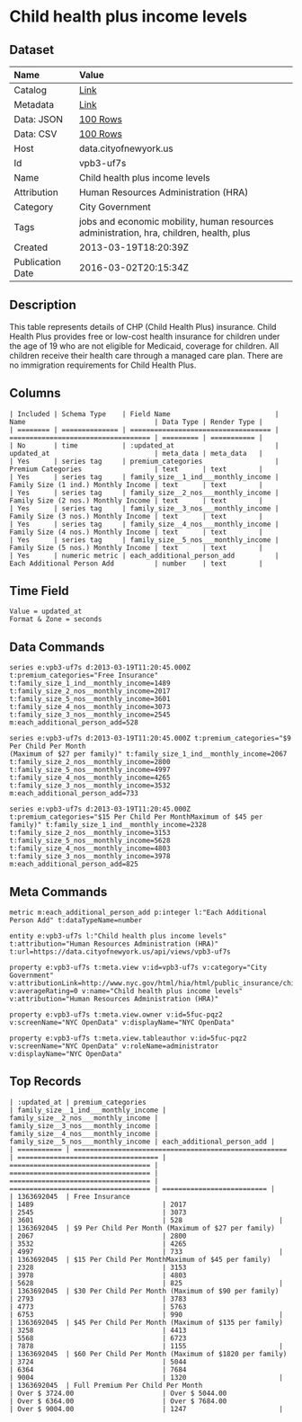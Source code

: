 # Child health plus income levels

## Dataset

| Name | Value |
| :--- | :---- |
| Catalog | [Link](https://catalog.data.gov/dataset/child-health-plus-income-levels-2e8d3) |
| Metadata | [Link](https://data.cityofnewyork.us/api/views/vpb3-uf7s) |
| Data: JSON | [100 Rows](https://data.cityofnewyork.us/api/views/vpb3-uf7s/rows.json?max_rows=100) |
| Data: CSV | [100 Rows](https://data.cityofnewyork.us/api/views/vpb3-uf7s/rows.csv?max_rows=100) |
| Host | data.cityofnewyork.us |
| Id | vpb3-uf7s |
| Name | Child health plus income levels |
| Attribution | Human Resources Administration (HRA) |
| Category | City Government |
| Tags | jobs and economic mobility, human resources administration, hra, children, health, plus |
| Created | 2013-03-19T18:20:39Z |
| Publication Date | 2016-03-02T20:15:34Z |

## Description

This table represents details of CHP (Child Health Plus) insurance. Child Health Plus provides free or low-cost health insurance for children under the age of 19 who are not eligible for Medicaid, coverage for children. All children receive their health care through a managed care plan. There are no immigration requirements for Child Health Plus.

## Columns

```ls
| Included | Schema Type    | Field Name                          | Name                                | Data Type | Render Type |
| ======== | ============== | =================================== | =================================== | ========= | =========== |
| No       | time           | :updated_at                         | updated_at                          | meta_data | meta_data   |
| Yes      | series tag     | premium_categories                  | Premium Categories                  | text      | text        |
| Yes      | series tag     | family_size__1_ind___monthly_income | Family Size (1 ind.) Monthly Income | text      | text        |
| Yes      | series tag     | family_size__2_nos___monthly_income | Family Size (2 nos.) Monthly Income | text      | text        |
| Yes      | series tag     | family_size__3_nos___monthly_income | Family Size (3 nos.) Monthly Income | text      | text        |
| Yes      | series tag     | family_size__4_nos___monthly_income | Family Size (4 nos.) Monthly Income | text      | text        |
| Yes      | series tag     | family_size__5_nos___monthly_income | Family Size (5 nos.) Monthly Income | text      | text        |
| Yes      | numeric metric | each_additional_person_add          | Each Additional Person Add          | number    | text        |
```

## Time Field

```ls
Value = updated_at
Format & Zone = seconds
```

## Data Commands

```ls
series e:vpb3-uf7s d:2013-03-19T11:20:45.000Z t:premium_categories="Free Insurance" t:family_size_1_ind__monthly_income=1489 t:family_size_2_nos__monthly_income=2017 t:family_size_5_nos__monthly_income=3601 t:family_size_4_nos__monthly_income=3073 t:family_size_3_nos__monthly_income=2545 m:each_additional_person_add=528

series e:vpb3-uf7s d:2013-03-19T11:20:45.000Z t:premium_categories="$9 Per Child Per Month
(Maximum of $27 per family)" t:family_size_1_ind__monthly_income=2067 t:family_size_2_nos__monthly_income=2800 t:family_size_5_nos__monthly_income=4997 t:family_size_4_nos__monthly_income=4265 t:family_size_3_nos__monthly_income=3532 m:each_additional_person_add=733

series e:vpb3-uf7s d:2013-03-19T11:20:45.000Z t:premium_categories="$15 Per Child Per MonthMaximum of $45 per family)" t:family_size_1_ind__monthly_income=2328 t:family_size_2_nos__monthly_income=3153 t:family_size_5_nos__monthly_income=5628 t:family_size_4_nos__monthly_income=4803 t:family_size_3_nos__monthly_income=3978 m:each_additional_person_add=825
```

## Meta Commands

```ls
metric m:each_additional_person_add p:integer l:"Each Additional Person Add" t:dataTypeName=number

entity e:vpb3-uf7s l:"Child health plus income levels" t:attribution="Human Resources Administration (HRA)" t:url=https://data.cityofnewyork.us/api/views/vpb3-uf7s

property e:vpb3-uf7s t:meta.view v:id=vpb3-uf7s v:category="City Government" v:attributionLink=http://www.nyc.gov/html/hia/html/public_insurance/children.shtml v:averageRating=0 v:name="Child health plus income levels" v:attribution="Human Resources Administration (HRA)"

property e:vpb3-uf7s t:meta.view.owner v:id=5fuc-pqz2 v:screenName="NYC OpenData" v:displayName="NYC OpenData"

property e:vpb3-uf7s t:meta.view.tableauthor v:id=5fuc-pqz2 v:screenName="NYC OpenData" v:roleName=administrator v:displayName="NYC OpenData"
```

## Top Records

```ls
| :updated_at | premium_categories                                    | family_size__1_ind___monthly_income | family_size__2_nos___monthly_income | family_size__3_nos___monthly_income | family_size__4_nos___monthly_income | family_size__5_nos___monthly_income | each_additional_person_add | 
| =========== | ===================================================== | =================================== | =================================== | =================================== | =================================== | =================================== | ========================== | 
| 1363692045  | Free Insurance                                        | 1489                                | 2017                                | 2545                                | 3073                                | 3601                                | 528                        | 
| 1363692045  | $9 Per Child Per Month (Maximum of $27 per family)    | 2067                                | 2800                                | 3532                                | 4265                                | 4997                                | 733                        | 
| 1363692045  | $15 Per Child Per MonthMaximum of $45 per family)     | 2328                                | 3153                                | 3978                                | 4803                                | 5628                                | 825                        | 
| 1363692045  | $30 Per Child Per Month (Maximum of $90 per family)   | 2793                                | 3783                                | 4773                                | 5763                                | 6753                                | 990                        | 
| 1363692045  | $45 Per Child Per Month (Maximum of $135 per family)  | 3258                                | 4413                                | 5568                                | 6723                                | 7878                                | 1155                       | 
| 1363692045  | $60 Per Child Per Month (Maximum of $1820 per family) | 3724                                | 5044                                | 6364                                | 7684                                | 9004                                | 1320                       | 
| 1363692045  | Full Premium Per Child Per Month                      | Over $ 3724.00                      | Over $ 5044.00                      | Over $ 6364.00                      | Over $ 7684.00                      | Over $ 9004.00                      | 1247                       | 
```